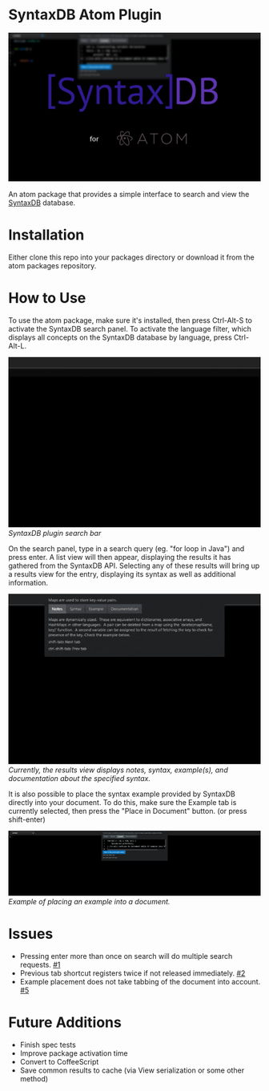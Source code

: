 # SyntaxDB Atom Plugin

![Front](screenshots/front.png)

An atom package that provides a simple interface to search and view the [SyntaxDB](https://syntaxdb.com/) database.

# Installation
Either clone this repo into your packages directory or download it from the atom packages repository.

# How to Use
To use the atom package, make sure it's installed, then press Ctrl-Alt-S to activate the SyntaxDB search panel.
To activate the language filter, which displays all concepts on the SyntaxDB database by language, press Ctrl-Alt-L.

![Search View](screenshots/SearchView.gif)  
*SyntaxDB plugin search bar*

On the search panel, type in a search query (eg. "for loop in Java") and press enter. A list view will then appear, displaying the results
it has gathered from the SyntaxDB API. Selecting any of these results will bring up a results view for the entry, displaying
its syntax as well as additional information.

![Results View](screenshots/ResultsView.gif)  
*Currently, the results view displays notes, syntax, example(s), and documentation about the specified syntax.*

It is also possible to place the syntax example provided by SyntaxDB directly into your document. To do this, make sure the Example tab
is currently selected, then press the "Place in Document" button. (or press shift-enter)

![Placing Example into Document](screenshots/PlaceExample.gif)  
*Example of placing an example into a document.*

# Issues
- Pressing enter more than once on search will do multiple search requests. [#1](https://github.com/Coteh/syntaxdb-atom-plugin/issues/1)
- Previous tab shortcut registers twice if not released immediately. [#2](https://github.com/Coteh/syntaxdb-atom-plugin/issues/2)
- Example placement does not take tabbing of the document into account. [#5](https://github.com/Coteh/syntaxdb-atom-plugin/issues/5)

# Future Additions
- Finish spec tests
- Improve package activation time
- Convert to CoffeeScript
- Save common results to cache (via View serialization or some other method)
